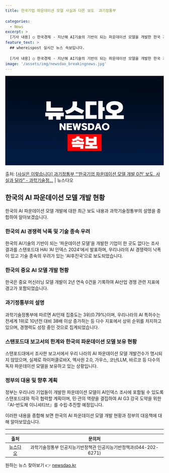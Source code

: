 ```yaml
---
title: 한국기업 파운데이션 모델 사실과 다른 보도  과기정통부

categories:
  - News
excerpt: >
  [기사 내용] ○ 한국경제 - 지난해 AI기술의 기반이 되는 파운데이션 모델을 개발한 한국 기업이 한 곳도 …
feature_text: >
  ## whereispost 실시간 뉴스 속보입니다.

  [기사 내용] ○ 한국경제 - 지난해 AI기술의 기반이 되는 파운데이션 모델을 개발한 한국 기업이 한 곳도 …
image: '/assets/img/newsdao_breakingnews.jpg'
---
```


![뉴스다오 속보](/assets/img/newsdao_breakingnews.jpg)

<p>출처: <a href="https://newsdao.kr/3612" rel="dofollow">[사실은 이렇습니다] 과기정통부 “‘한국기업 파운데이션 모델 개발 0건’ 보도, 사실과 달라” - 과학기술정…</a> | 뉴스다오</p>

<h2 data-ke-size="size26">한국의 AI 파운데이션 모델 개발 현황</h2>
<p data-ke-size="size16">한국의 AI 파운데이션 모델 개발에 대한 최근 보도 내용과 과학기술정통부의 설명을 종합하여 알아보겠습니다.</p>

<h3><b>한국의 AI 경쟁력 낙폭 및 기술 종속 우려</b></h3>
<p data-ke-size="size16">한국의 AI기술의 기반이 되는 ‘파운데이션 모델’을 개발한 기업이 한 곳도 없다는 조사 결과를 스탠포드대 HAI ‘AI 인덱스 2024’에서 발표하며, 우리나라의 AI 경쟁력이 낙폭이 있고 기술 종속의 우려가 있는 ‘AI후진국’으로 보도되었습니다.</p>

<h3><b>한국의 중요 AI 모델 개발 현황</b></h3>
<p data-ke-size="size16">한국은 중요 머신러닝 모델 개발이 2년 연속 0건을 기록하여 AI산업 경쟁 관련 지표에 경고가 포함되었습니다.</p>

<h3><b>과기정통부의 설명</b></h3>
<p data-ke-size="size16">과학기술정통부에 따르면 AI인재 집중도는 3위(0.79%)이며, 우리나라의 AI 특허수는 전세계 1위로 10년전 대비 38배 이상 증가하는 등 다수 지표에서 상위 순위를 차지하고 있으며, 경쟁력도 성장 중인 것으로 집계되었습니다.</p>

<h3><b>스탠포드대 보고서의 한계와 한국의 파운데이션 모델 보유 현황</b></h3>
<p data-ke-size="size16">스탠포드대에서 조사한 보고서에서 우리 나라의 AI 파운데이션 모델 개발건수가 명시되지 않았으며, 실제로 하이퍼클로바X, 엑사원 2.0, 가우스, 코난LLM, 바르코 등 다수의 독자 파운데이션 모델을 보유하고 있는 상황입니다.</p>

<h3><b>정부의 대응 및 향후 계획</b></h3>
<p data-ke-size="size16">정부는 우리나라 기업들이 개발한 파운데이션 모델이 AI인덱스 조사에 포함될 수 있도록 스탠포드대와 적극 협력할 계획이며, 민·관의 역량을 결집하여 AI G3 강국 도약을 위한 『AI-반도체 이니셔티브』를 수립·추진할 예정입니다.</p>

<p data-ke-size="size16">이러한 내용을 종합해 보면 한국의 AI 파운데이션 모델 개발 현황과 정부의 대응책에 대해 알아보았습니다.</p>

<hr>

<table>
  <thead>
    <tr>
      <th style="text-align: center;">출처</th>
      <th style="text-align: center;">문의처</th>
    </tr>
  </thead>
  <tbody>
    <tr>
      <td style="text-align: center;"><a href="https://newsdao.kr/3612">뉴스다오</a></td>
      <td style="text-align: center;">과학기술정통부 인공지능기반정책관 인공지능기반정책과(044-202-6271)</td>
    </tr>
  </tbody>
</table>
 

원하는 뉴스 찾아보기 👉 <a href="https://newsdao.kr" rel="dofollow">newsdao.kr</a>


